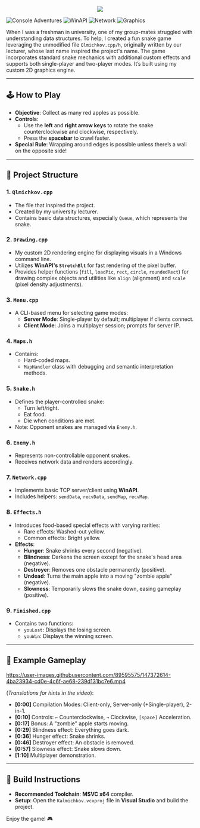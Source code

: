 <p align="center">
  <img src="https://github.com/user-attachments/assets/9eadb339-7dd8-44c4-81dd-3369f9e044ff" />
</p>

![Console Adventures](https://img.shields.io/badge/Console%20Adventures-green?logo=gnometerminal&logoColor=000000
)  ![WinAPI](https://img.shields.io/badge/WinAPI-blue
)  ![Network](https://img.shields.io/badge/Network-purple?style=flat&logo=wikiquote
)  ![Graphics](https://img.shields.io/badge/Graphics-darkorange?logo=blender&logoColor=white)

When I was a freshman in university, one of my group-mates struggled with understanding data structures. To help, I created a fun snake game leveraging the unmodified file `Qlmichkov.cpp/h`, originally written by our lecturer, whose last name inspired the project's name. The game incorporates standard snake mechanics with additional custom effects and supports both single-player and two-player modes. It’s built using my custom 2D graphics engine.

---

## 🕹️ How to Play

- **Objective**: Collect as many red apples as possible.
- **Controls**:
  - Use the **left** and **right arrow keys** to rotate the snake counterclockwise and clockwise, respectively.
  - Press the **spacebar** to crawl faster.
- **Special Rule**: Wrapping around edges is possible unless there’s a wall on the opposite side!

---

## 📂 Project Structure

### 1. **`Qlmichkov.cpp`**
   - The file that inspired the project.
   - Created by my university lecturer.
   - Contains basic data structures, especially `Queue`, which represents the snake.

### 2. **`Drawing.cpp`**
   - My custom 2D rendering engine for displaying visuals in a Windows command line.
   - Utilizes **WinAPI's `StretchBlt`** for fast rendering of the pixel buffer.
   - Provides helper functions (`fill`, `loadPic`, `rect`, `circle`, `roundedRect`) for drawing complex objects and utilities like `align` (alignment) and `scale` (pixel density adjustments).

### 3. **`Menu.cpp`**
   - A CLI-based menu for selecting game modes:
     - **Server Mode**: Single-player by default; multiplayer if clients connect.
     - **Client Mode**: Joins a multiplayer session; prompts for server IP.

### 4. **`Maps.h`**
   - Contains:
     - Hard-coded maps.
     - `MapHandler` class with debugging and semantic interpretation methods.

### 5. **`Snake.h`**
   - Defines the player-controlled snake:
     - Turn left/right.
     - Eat food.
     - Die when conditions are met.
   - Note: Opponent snakes are managed via `Enemy.h`.

### 6. **`Enemy.h`**
   - Represents non-controllable opponent snakes.
   - Receives network data and renders accordingly.

### 7. **`Network.cpp`**
   - Implements basic TCP server/client using **WinAPI**.
   - Includes helpers: `sendData`, `recvData`, `sendMap`, `recvMap`.

### 8. **`Effects.h`**
   - Introduces food-based special effects with varying rarities:
     - Rare effects: Washed-out yellow.
     - Common effects: Bright yellow.
   - **Effects**:
     - **Hunger**: Snake shrinks every second (negative).
     - **Blindness**: Darkens the screen except for the snake's head area (negative).
     - **Destroyer**: Removes one obstacle permanently (positive).
     - **Undead**: Turns the main apple into a moving "zombie apple" (negative).
     - **Slowness**: Temporarily slows the snake down, easing gameplay (positive).

### 9. **`Finished.cpp`**
   - Contains two functions:
     - `youLost`: Displays the losing screen.
     - `youWin`: Displays the winning screen.

---

## 🎥 Example Gameplay

https://user-images.githubusercontent.com/89595575/147372614-4ba23934-cd0e-4c6f-ae68-239d131bc7e6.mp4

(*Translations for hints in the video*):

- **[0:00]** Compilation Modes: Client-only, Server-only (+Single-player), 2-in-1.
- **[0:10]** Controls: `←` Counterclockwise, `→` Clockwise, `[space]` Acceleration.
- **[0:17]** Bonus: A "zombie" apple starts moving.
- **[0:29]** Blindness effect: Everything goes dark.
- **[0:36]** Hunger effect: Snake shrinks.
- **[0:46]** Destroyer effect: An obstacle is removed.
- **[0:57]** Slowness effect: Snake slows down.
- **[1:10]** Multiplayer demonstration.

---

## 🔧 Build Instructions

- **Recommended Toolchain**: **MSVC x64** compiler.
- **Setup**: Open the `Kalmichkov.vcxproj` file in **Visual Studio** and build the project.  

Enjoy the game! 🎮
